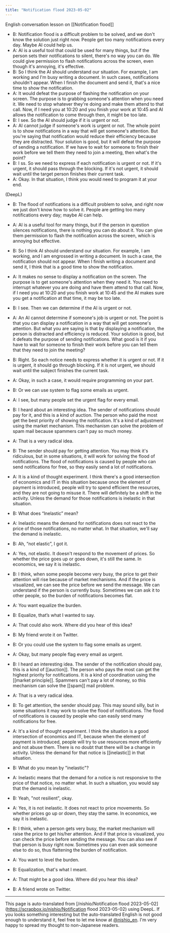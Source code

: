```yaml
---
title: "Notification flood 2023-05-02"
---
```


English conversation lesson on [[Notification flood]]
- B: Notification flood is a difficult problem to be solved, and we don't know the solution just right now. People get too many notifications every day. Maybe AI could help us.
- A: AI is a useful tool that could be used for many things, but if the person sets their notifications to silent, there's no way you can do. We could give permission to flash notifications across the screen, even though it's annoying, it's effective.
- B: So I think the AI should understand our situation. For example, I am working and I'm busy writing a document. In such cases, notifications shouldn't appear. When I finish the document and send it, that's a nice time to show the notification.
- A: It would defeat the purpose of flashing the notification on your screen. The purpose is to grabbing someone's attention when you need it. We need to stop whatever they're doing and make them attend to that call. Now, if I need you at 10:20 and you finish your work at 10:45 and AI allows the notification to come through then, it might be too late.
- B: I see. So the AI should judge if it is urgent or not.
- A: AI cannot judge if someone's work is urgent or not. The whole point is to show notifications in a way that will get someone's attention. But you're saying that notification would reduce their efficiency because they are distracted. Your solution is good, but it will defeat the purpose of sending a notification. If we have to wait for someone to finish their work before we tell them they need to join a meeting, then what's the point?
- B: I ss. So we need to express if each notification is urgent or not. If it's urgent, it should pass through the blocking. If it's not urgent, it should wait until the target person finishes their current task.
- A: Okay. In that situation, I think you would need to program it at your end.

(DeepL)
- B: The flood of notifications is a difficult problem to solve, and right now we just don't know how to solve it. People are getting too many notifications every day; maybe AI can help.
- A: AI is a useful tool for many things, but if the person in question silences notifications, there is nothing you can do about it. You can give them permission to flash the notification across the screen, which is annoying but effective.
- B: So I think AI should understand our situation. For example, I am working, and I am engrossed in writing a document. In such a case, the notification should not appear. When I finish writing a document and send it, I think that is a good time to show the notification.
- A: It makes no sense to display a notification on the screen. The purpose is to get someone's attention when they need it. You need to interrupt whatever you are doing and have them attend to that call. Now, if I need you at 10:20 and you finish work at 10:45 and the AI makes sure you get a notification at that time, it may be too late.
- B: I see. Then we can determine if the AI is urgent or not.
- A: An AI cannot determine if someone's job is urgent or not. The point is that you can display a notification in a way that will get someone's attention. But what you are saying is that by displaying a notification, the person is distracted and efficiency is reduced. Your solution is good, but it defeats the purpose of sending notifications. What good is it if you have to wait for someone to finish their work before you can tell them that they need to join the meeting?
- B: Right. So each notice needs to express whether it is urgent or not. If it is urgent, it should go through blocking. If it is not urgent, we should wait until the subject finishes the current task.
- A: Okay, in such a case, it would require programming on your part.

- B: Or we can use system to flag some emails as urgent.
- A: I see, but many people set the urgent flag for every email.
- B: I heard about an interesting idea. The sender of notifications should pay for it, and this is a kind of auction. The person who paid the most get the best priority of showing the notification. It's a kind of adjustment using the market mechanism. This mechanism can solve the problem of spam mail because spammers can't pay so much money.
- A: That is a very radical idea.
- B: The sender should pay for getting attention. You may think it's ridiculous, but in some situations, it will work for solving the flood of notifications. The flood of notifications is caused by people who can send notifications for free, so they easily send a lot of notifications.
- A: It is a kind of thought experiment. I think there's a good intersection of economics and IT in this situation because once the element of payment is introduced, people will try to spend efficient the resources, and they are not going to misuse it. There will definitely be a shift in the activity. Unless the demand for those notifications is inelastic in that situation.
- B: What does “Inelastic” mean?
- A: Inelastic means the demand for notifications does not react to the price of those notifications, no matter what. In that situation, we'll say the demand is inelastic.
- B: Ah, “not elastic”, I got it.
- A: Yes, not elastic. It doesn't respond to the movement of prices. So whether the price goes up or goes down, it's still the same. In economics, we say it is inelastic.
- B: I think, when some people become very busy, the price to get their attention will rise because of market mechanisms. And if the price is visualized, we can see the price before we send the message. We can understand if the person is currently busy. Sometimes we can ask it to other people, so the burden of notifications becomes flat.
- A: You want equalize the burden.
- B: Equalize, that’s what I wanted to say.
- A: That could also work. Where did you hear of this idea?
- B: My friend wrote it on Twitter.

- B: Or you could use the system to flag some emails as urgent.
- A: Okay, but many people flag every email as urgent.
- B: I heard an interesting idea. The sender of the notification should pay, this is a kind of [[auction]]. The person who pays the most can get the highest priority for notifications. It is a kind of coordination using the [[market principle]]. Spammers can't pay a lot of money, so this mechanism can solve the [[spam]] mail problem.
- A: That is a very radical idea.
- B: To get attention, the sender should pay. This may sound silly, but in some situations it may work to solve the flood of notifications. The flood of notifications is caused by people who can easily send many notifications for free.
- A: It's a kind of thought experiment. I think the situation is a good intersection of economics and IT, because when the element of payment is introduced, people will try to use resources more efficiently and not abuse them. There is no doubt that there will be a change in activity. Unless the demand for that notice is [[inelastic]] in that situation.
- B: What do you mean by "inelastic"?
- A: Inelastic means that the demand for a notice is not responsive to the price of that notice, no matter what. In such a situation, you would say that the demand is inelastic.
- B: Yeah, "not resilient", okay.
- A: Yes, it is not inelastic. It does not react to price movements. So whether prices go up or down, they stay the same. In economics, we say it is inelastic.
- B: I think, when a person gets very busy, the market mechanism will raise the price to get his/her attention. And if that price is visualized, you can check the price before sending the message. You can also see if that person is busy right now. Sometimes you can even ask someone else to do so, thus flattening the burden of notification.
- A: You want to level the burden.
- B: Equalization, that's what I meant.
- A: That might be a good idea. Where did you hear this idea?
- B: A friend wrote on Twitter.


---
This page is auto-translated from [/nishio/Notification flood 2023-05-02](https://scrapbox.io/nishio/Notification flood 2023-05-02) using DeepL. If you looks something interesting but the auto-translated English is not good enough to understand it, feel free to let me know at [@nishio_en](https://twitter.com/nishio_en). I'm very happy to spread my thought to non-Japanese readers.